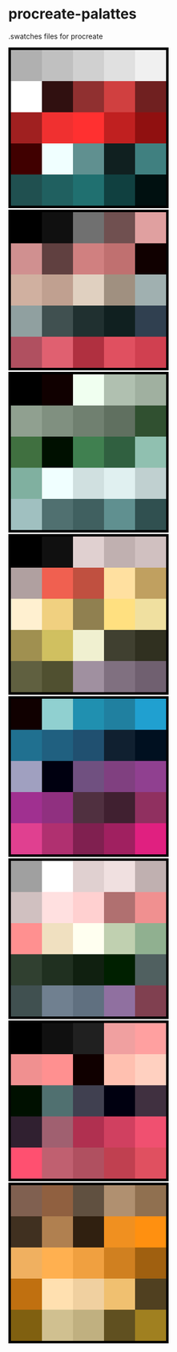 # procreate-palattes
.swatches files for procreate

![](Blood&SkinPreview.png) ![](CrowFeatherPreview.png) ![](DarkWoodsPreview.png) ![](MattedFurPreview.png) ![](MoonVerbenaPreview.png) ![](SpaceMadnessPreview.png) ![](SpookPreview.png) ![](WarmYarrowPreview.png)
